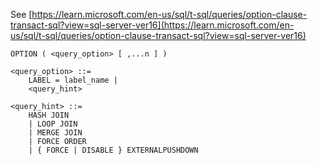 See [https://learn.microsoft.com/en-us/sql/t-sql/queries/option-clause-transact-sql?view=sql-server-ver16](https://learn.microsoft.com/en-us/sql/t-sql/queries/option-clause-transact-sql?view=sql-server-ver16)
```
OPTION ( <query_option> [ ,...n ] )  
  
<query_option> ::=  
    LABEL = label_name |  
    <query_hint>  
  
<query_hint> ::=  
    HASH JOIN   
    | LOOP JOIN   
    | MERGE JOIN  
    | FORCE ORDER  
    | { FORCE | DISABLE } EXTERNALPUSHDOWN
```
